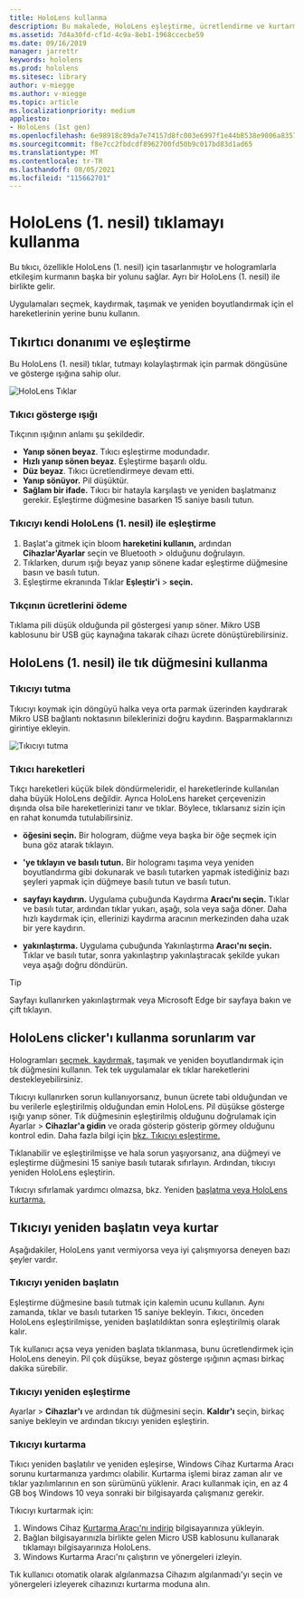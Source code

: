 ```yaml
---
title: HoloLens kullanma
description: Bu makalede, HoloLens eşleştirme, ücretlendirme ve kurtarma dahil olmak üzere HoloLens nasıl kullanabileceğiniz açıklanmıştır.
ms.assetid: 7d4a30fd-cf1d-4c9a-8eb1-1968ccecbe59
ms.date: 09/16/2019
manager: jarrettr
keywords: hololens
ms.prod: hololens
ms.sitesec: library
author: v-miegge
ms.author: v-miegge
ms.topic: article
ms.localizationpriority: medium
appliesto:
- HoloLens (1st gen)
ms.openlocfilehash: 6e98918c89da7e74157d8fc003e6997f1e44b8538e9006a835707e85c5fd3307
ms.sourcegitcommit: f8e7cc2fbdcdf8962700fd50b9c017bd83d1ad65
ms.translationtype: MT
ms.contentlocale: tr-TR
ms.lasthandoff: 08/05/2021
ms.locfileid: "115662701"
---
```

# <a name="use-the-hololens-1st-gen-clicker"></a>HoloLens (1. nesil) tıklamayı kullanma

Bu tıkıcı, özellikle HoloLens (1. nesil) için tasarlanmıştır ve hologramlarla etkileşim kurmanın başka bir yolunu sağlar. Ayrı bir HoloLens (1. nesil) ile birlikte gelir.

Uygulamaları seçmek, kaydırmak, taşımak ve yeniden boyutlandırmak için el hareketlerinin yerine bunu kullanın.

## <a name="clicker-hardware-and-pairing"></a>Tıkırtıcı donanımı ve eşleştirme

Bu HoloLens (1. nesil) tıklar, tutmayı kolaylaştırmak için parmak döngüsüne ve gösterge ışığına sahip olur.

![HoloLens Tıklar](images/use-hololens-clicker-1.png)

### <a name="clicker-indicator-lights"></a>Tıkıcı gösterge ışığı

Tıkçının ışığının anlamı şu şekildedir.

- **Yanıp sönen beyaz**. Tıkıcı eşleştirme modundadır.
- **Hızlı yanıp sönen beyaz**. Eşleştirme başarılı oldu.
- **Düz beyaz**. Tıkıcı ücretlendirmeye devam etti.
- **Yanıp sönüyor.** Pil düşüktür.
- **Sağlam bir ifade.** Tıkıcı bir hatayla karşılaştı ve yeniden başlatmanız gerekir. Eşleştirme düğmesine basarken 15 saniye basılı tutun.

### <a name="pair-the-clicker-with-your-hololens-1st-gen"></a>Tıkıcıyı kendi HoloLens (1. nesil) ile eşleştirme

1. Başlat'a gitmek için bloom **hareketini kullanın,** ardından **Cihazlar'Ayarlar** seçin ve Bluetooth  >   olduğunu doğrulayın.
1. Tıklarken, durum ışığı beyaz yanıp sönene kadar eşleştirme düğmesine basın ve basılı tutun.
1. Eşleştirme ekranında Tıklar **Eşleştir'i**  >  **seçin.**

### <a name="charge-the-clicker"></a>Tıkçının ücretlerini ödeme

Tıklama pili düşük olduğunda pil göstergesi yanıp söner. Mikro USB kablosunu bir USB güç kaynağına takarak cihazı ücrete dönüştürebilirsiniz.

## <a name="use-the-clicker-with-hololens-1st-gen"></a>HoloLens (1. nesil) ile tık düğmesini kullanma

### <a name="hold-the-clicker"></a>Tıkıcıyı tutma

Tıkıcıyı koymak için döngüyü halka veya orta parmak üzerinden kaydırarak Mikro USB bağlantı noktasının bileklerinizi doğru kaydırın. Başparmaklarınızı girintiye ekleyin.

![Tıkıcıyı tutma](images/use-hololens-clicker-2.png)

### <a name="clicker-gestures"></a>Tıkıcı hareketleri

Tıkçı hareketleri küçük bilek döndürmeleridir, el hareketlerinde kullanılan daha büyük HoloLens değildir. Ayrıca HoloLens hareket çerçevenizin dışında olsa bile hareketlerinizi tanır [](hololens1-basic-usage.md)ve tıklar. Böylece, tıklarsanız sizin için en rahat konumda tutulabilirsiniz.

- **öğesini seçin.** Bir hologram, düğme veya başka bir öğe seçmek için buna göz atarak tıklayın.

- **'ye tıklayın ve basılı tutun.** Bir hologramı taşıma veya yeniden boyutlandırma gibi dokunarak ve basılı tutarken yapmak istediğiniz bazı şeyleri yapmak için düğmeye basılı tutun ve basılı tutun.

- **sayfayı kaydırın.** Uygulama çubuğunda Kaydırma **Aracı'nı seçin.** Tıklar ve basılı tutar, ardından tıklar yukarı, aşağı, sola veya sağa döner. Daha hızlı kaydırmak için, ellerinizi kaydırma aracının merkezinden daha uzak bir yere kaydırın.

- **yakınlaştırma.** Uygulama çubuğunda Yakınlaştırma **Aracı'nı seçin.** Tıklar ve basılı tutar, sonra yakınlaştırıp yakınlaştıracak şekilde yukarı veya aşağı doğru döndürün.

> [!TIP]
> Sayfayı kullanırken yakınlaştırmak veya Microsoft Edge bir sayfaya bakın ve çift tıklayın.

## <a name="im-having-problems-using-the-hololens-clicker"></a>HoloLens clicker'ı kullanma sorunlarım var

Hologramları [seçmek, kaydırmak,](hololens1-clicker.md) taşımak ve yeniden boyutlandırmak için tık düğmesini kullanın. Tek tek uygulamalar ek tıklar hareketlerini destekleyebilirsiniz.

Tıkıcıyı kullanırken sorun kullanıyorsanız, bunun ücrete tabi olduğundan ve bu verilerle eşleştirilmiş olduğundan emin HoloLens. Pil düşükse gösterge ışığı yanıp söner. Tık düğmesinin eşleştirilmiş olduğunu doğrulamak için Ayarlar  >  **Cihazlar'a gidin** ve orada gösterip gösterip görmey olduğunu kontrol edin. Daha fazla bilgi için [bkz. Tıkıcıyı eşleştirme.](hololens1-clicker.md)

Tıklanabilir ve eşleştirilmişse ve hala sorun yaşıyorsanız, ana düğmeyi ve eşleştirme düğmesini 15 saniye basılı tutarak sıfırlayın. Ardından, tıkıcıyı yeniden HoloLens eşleştirin.

Tıkıcıyı sıfırlamak yardımcı olmazsa, bkz. Yeniden [başlatma veya HoloLens kurtarma.](hololens1-clicker.md#restart-or-recover-the-clicker)
## <a name="restart-or-recover-the-clicker"></a>Tıkıcıyı yeniden başlatın veya kurtar

Aşağıdakiler, HoloLens yanıt vermiyorsa veya iyi çalışmıyorsa deneyen bazı şeyler vardır.

### <a name="restart-the-clicker"></a>Tıkıcıyı yeniden başlatın

Eşleştirme düğmesine basılı tutmak için kalemin ucunu kullanın. Aynı zamanda, tıklar ve basılı tutarken 15 saniye bekleyin. Tıkıcı, önceden HoloLens eşleştirilmişse, yeniden başlatıldıktan sonra eşleştirilmiş olarak kalır.

Tık kullanıcı açsa veya yeniden başlata tıklanmasa, bunu ücretlendirmek için HoloLens deneyin. Pil çok düşükse, beyaz gösterge ışığının açması birkaç dakika sürebilir.

### <a name="re-pair-the-clicker"></a>Tıkıcıyı yeniden eşleştirme

Ayarlar   >  **Cihazlar'ı** ve ardından tık düğmesini seçin. **Kaldır'ı** seçin, birkaç saniye bekleyin ve ardından tıkıcıyı yeniden eşleştirin.

### <a name="recover-the-clicker"></a>Tıkıcıyı kurtarma

Tıkıcı yeniden başlatılır ve yeniden eşleşirse, Windows Cihaz Kurtarma Aracı sorunu kurtarmanıza yardımcı olabilir. Kurtarma işlemi biraz zaman alır ve tıklar yazılımlarının en son sürümünü yüklenir. Aracı kullanmak için, en az 4 GB boş Windows 10 veya sonraki bir bilgisayarda çalışmanız gerekir.

Tıkıcıyı kurtarmak için:

1. Windows Cihaz [Kurtarma Aracı'nı indirip](https://dev.azure.com/ContentIdea/ContentIdea/_queries/query/8a004dbe-73f8-4a32-94bc-368fc2f2a895/) bilgisayarınıza yükleyin.
1. Bağlan bilgisayarınızla birlikte gelen Micro USB kablosunu kullanarak tıklamayı bilgisayarınıza HoloLens.
1. Windows Kurtarma Aracı'nı çalıştırın ve yönergeleri izleyin.

Tık kullanıcı otomatik olarak algılanmazsa  Cihazım algılanmadı'yı seçin ve yönergeleri izleyerek cihazınızı kurtarma moduna alın.


